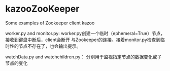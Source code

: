 # kazooZooKeeper
Some examples of Zookeeper client kazoo

worker.py and monitor.py:
worker.py创建一个临时（ephemeral=True）节点，接收到键盘中断后，client会断开
与Zookeeper的连接。接着monitor.py检查到临时性的节点不存在了，也会输出提示。

watchData.py and watchchildren.py：
分别用于监视指定节点的数据变化或子节点的变化

